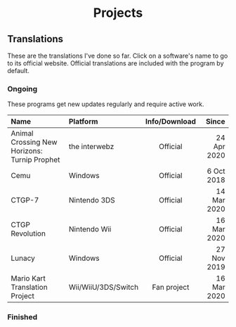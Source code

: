 # <center>Projects</center>

## Translations
These are the translations I've done so far. Click on a software's name to go to its official website. Official translations are included with the program by default.

### Ongoing
These programs get new updates regularly and require active work.

|                     Name                     |       Platform      | Info/Download |    Since    |
|:---------------------------------------------|:--------------------|:-------------:|------------:|
| Animal Crossing New Horizons: Turnip Prophet | the interwebz       |    Official   | 24 Apr 2020 |
| Cemu                                         | Windows             |    Official   |  6 Oct 2018 |
| CTGP-7                                       | Nintendo 3DS        |    Official   | 14 Mar 2020 |
| CTGP Revolution                              | Nintendo Wii        |    Official   | 16 Mar 2020 |
| Lunacy                                       | Windows             |    Official   | 27 Nov 2019 |
| Mario Kart Translation Project               | Wii/WiiU/3DS/Switch |  Fan project  | 16 Mar 2020 |

### Finished

